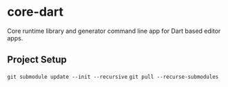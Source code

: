 # core-dart
Core runtime library and generator command line app for Dart based editor apps.

## Project Setup

`git submodule update --init --recursive`
`git pull --recurse-submodules`